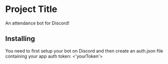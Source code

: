 # Project Title

An attendance bot for Discord! 

## Installing

You need to first setup your bot on Discord and then create an auth.json file containing your app auth token: <'yourToken'>

